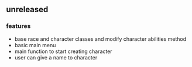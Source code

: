 ## unreleased
### features
* base race and character classes and modify character abilities method
* basic main menu
* main function to start creating character
* user can give a name to character

